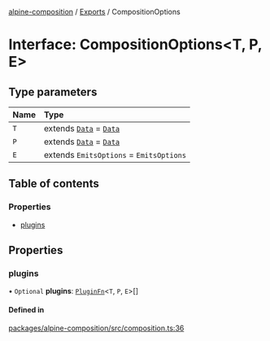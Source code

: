 [alpine-composition](../README.md) / [Exports](../modules.md) / CompositionOptions

# Interface: CompositionOptions\<T, P, E\>

## Type parameters

| Name | Type |
| :------ | :------ |
| `T` | extends [`Data`](../modules.md#data) = [`Data`](../modules.md#data) |
| `P` | extends [`Data`](../modules.md#data) = [`Data`](../modules.md#data) |
| `E` | extends `EmitsOptions` = `EmitsOptions` |

## Table of contents

### Properties

- [plugins](CompositionOptions.md#plugins)

## Properties

### plugins

• `Optional` **plugins**: [`PluginFn`](../modules.md#pluginfn)\<`T`, `P`, `E`\>[]

#### Defined in

[packages/alpine-composition/src/composition.ts:36](https://github.com/JuroOravec/alpinui/blob/2690b832ca277df66c6c8e994489b6d157fec859/packages/alpine-composition/src/composition.ts#L36)
